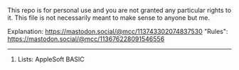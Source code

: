 This repo is for personal use and you are not granted any particular rights to it. This file is not necessarily meant to make sense to anyone but me.

Explanation: https://mastodon.social/@mcc/113743302074837530
"Rules": https://mastodon.social/@mcc/113676228091546556

---

1. Lists: AppleSoft BASIC
